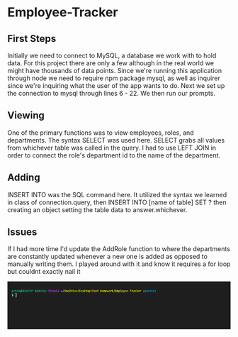 # Employee-Tracker

## First Steps
Initially we need to connect to MySQL, a database we work with to hold data. For this project there are only a few although in the real world we might have thousands of data points. Since we're running this application through node we need to require npm package mysql, as well as inquirer since we're inquiring what the user of the app wants to do. Next we set up the connection to mysql through lines 6 - 22. We then run our prompts.

## Viewing
One of the primary functions was to view employees, roles, and departments. The syntax SELECT was used here. SELECT grabs all values from whichever table was called in the query. I had to use LEFT JOIN in order to connect the role's department id to the name of the department.

## Adding
INSERT INTO was the SQL command here. It utilized the syntax we learned in class of connection.query, then INSERT INTO [name of table] SET ? then creating an object setting the table data to answer.whichever.

## Issues
If I had more time I'd update the AddRole function to where the departments are constantly updated whenever a new one is added as opposed to manually writing them. I played around with it and know it requires a for loop but couldnt exactly nail it

![EmpTracker](employee-tracker.gif)